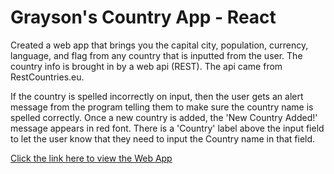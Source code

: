 # Grayson's Country App - React

Created a web app that brings you the capital city, population, currency, language, and flag from any country that is inputted from the user. The country info is brought in by a web api (REST). The api came from RestCountries.eu.

If the country is spelled incorrectly on input, then the user gets an alert message from the program telling them to make sure the country name is spelled correctly. Once a new country is added, the 'New Country Added!' message appears in red font. There is a 'Country' label above the input field to let the user know that they need to input the Country name in that field.

[Click the link here to view the Web App](https://graygillis.github.io/country-app-react)
